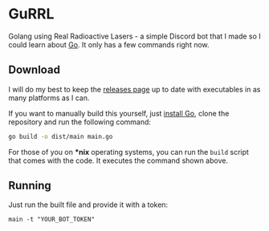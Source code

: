 # GuRRL

Golang using Real Radioactive Lasers - a simple Discord bot that I made so I could learn about [Go](http://golang.org). It only has a few commands right now.

## Download

I will do my best to keep the [releases page](https://github.com/Rayzr522/GuRRL/releases) up to date with executables in as many platforms as I can.

If you want to manually build this yourself, just [install Go](https://golang.org/dl/), clone the repository and run the following command:

```bash
go build -o dist/main main.go
```

For those of you on **\*nix** operating systems, you can run the `build` script that comes with the code. It executes the command shown above.

## Running

Just run the built file and provide it with a token:

```
main -t "YOUR_BOT_TOKEN"
```
